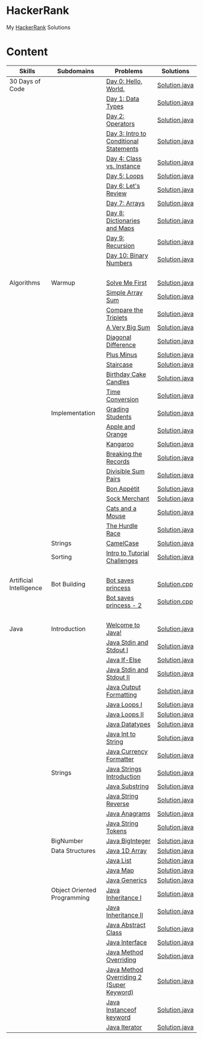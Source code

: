 # HackerRank
My [HackerRank](https://www.hackerrank.com) Solutions

# Content
Skills | Subdomains | Problems | Solutions
------ | ---------- | -------- | ---------
30 Days of Code|<br>|[Day 0: Hello, World.](https://www.hackerrank.com/challenges/30-hello-world)|[Solution.java](30-Days-of-Code/Day-0:Hello,World/Solution.java)
<br>|<br>|[Day 1: Data Types](https://www.hackerrank.com/challenges/30-data-types/problem)|[Solution.java](30-Days-of-Code/Day-1:Data-Types/Solution.java)
<br>|<br>|[Day 2: Operators](https://www.hackerrank.com/challenges/30-operators)|[Solution.java](30-Days-of-Code/Day-2:Operators/Solution.java)
<br>|<br>|[Day 3: Intro to Conditional Statements](https://www.hackerrank.com/challenges/30-conditional-statements/problem)|[Solution.java](30-Days-of-Code/Day-3:Intro-to-Conditional-Statements/Solution.java)
<br>|<br>|[Day 4: Class vs. Instance](https://www.hackerrank.com/challenges/30-class-vs-instance/problem)|[Solution.java](30-Days-of-Code/Day-4:Class-vs-Instance/Solution.java)
<br>|<br>|[Day 5: Loops](https://www.hackerrank.com/challenges/30-loops/problem)|[Solution.java](30-Days-of-Code/Day-5:Loops/Solution.java)
<br>|<br>|[Day 6: Let's Review](https://www.hackerrank.com/challenges/30-review-loop/problem)|[Solution.java](30-Days-of-Code/Day-6:Let's-Review/Solution.java)
<br>|<br>|[Day 7: Arrays](https://www.hackerrank.com/challenges/30-arrays/problem)|[Solution.java](30-Days-of-Code/Day-7:Arrays/Solution.java)
<br>|<br>|[Day 8: Dictionaries and Maps](https://www.hackerrank.com/challenges/30-dictionaries-and-maps/problem)|[Solution.java](30-Days-of-Code/Day-8:Dictionaries-and-Maps/Solution.java)
<br>|<br>|[Day 9: Recursion](https://www.hackerrank.com/challenges/30-recursion/problem)|[Solution.java](30-Days-of-Code/Day-9:Recursion/Solution.java)
<br>|<br>|[Day 10: Binary Numbers](https://www.hackerrank.com/challenges/30-binary-numbers/problem)|[Solution.java](30-Days-of-Code/Day-10:Binary-Numbers/Solution.java)
<br>|<br>|<br>|<br>
Algorithms|Warmup|[Solve Me First](https://www.hackerrank.com/challenges/solve-me-first)|[Solution.java](Algorithms/Warmup/Solve-Me-First/Solution.java)
<br>|<br>|[Simple Array Sum](https://www.hackerrank.com/challenges/simple-array-sum/problem)|[Solution.java](Algorithms/Warmup/Simple-Array-Sum/Solution.java)
<br>|<br>|[Compare the Triplets](https://www.hackerrank.com/challenges/compare-the-triplets/problem)|[Solution.java](Algorithms/Warmup/Compare-the-Triplets/Solution.java)
<br>|<br>|[A Very Big Sum](https://www.hackerrank.com/challenges/a-very-big-sum/problem)|[Solution.java](Algorithms/Warmup/A-Very-Big-Sum/Solution.java)
<br>|<br>|[Diagonal Difference](https://www.hackerrank.com/challenges/diagonal-difference/problem)|[Solution.java](Algorithms/Warmup/Diagonal-Difference/Solution.java)
<br>|<br>|[Plus Minus](https://www.hackerrank.com/challenges/plus-minus/problem)|[Solution.java](Algorithms/Warmup/Plus-Minus/Solution.java)
<br>|<br>|[Staircase](https://www.hackerrank.com/challenges/staircase/problem)|[Solution.java](Algorithms/Warmup/Staircase/Solution.java)
<br>|<br>|[Birthday Cake Candles](https://www.hackerrank.com/challenges/birthday-cake-candles/problem)|[Solution.java](Algorithms/Warmup/Birthday-Cake-Candles/Solution.java)
<br>|<br>|[Time Conversion](https://www.hackerrank.com/challenges/time-conversion/problem)|[Solution.java](Algorithms/Warmup/Time-Conversion/Solution.java)
<br>|Implementation|[Grading Students](https://www.hackerrank.com/challenges/grading/problem)|[Solution.java](Algorithms/Implementation/Grading-Students/Solution.java)
<br>|<br>|[Apple and Orange](https://www.hackerrank.com/challenges/apple-and-orange/problem)|[Solution.java](Algorithms/Implementation/Apple-and-Orange/Solution.java)
<br>|<br>|[Kangaroo](https://www.hackerrank.com/challenges/kangaroo/problem)|[Solution.java](Algorithms/Implementation/Kangaroo/Solution.java)
<br>|<br>|[Breaking the Records](https://www.hackerrank.com/challenges/breaking-best-and-worst-records/problem)|[Solution.java](Algorithms/Implementation/Breaking-the-Records/Solution.java)
<br>|<br>|[Divisible Sum Pairs](https://www.hackerrank.com/challenges/divisible-sum-pairs/problem)|[Solution.java](Algorithms/Implementation/Divisible-Sum-Pairs/Solution.java)
<br>|<br>|[Bon Appétit](https://www.hackerrank.com/challenges/bon-appetit/problem)|[Solution.java](Algorithms/Implementation/Bon-Appétit/Solution.java)
<br>|<br>|[Sock Merchant](https://www.hackerrank.com/challenges/sock-merchant/problem)|[Solution.java](Algorithms/Implementation/Sock-Merchant/Solution.java)
<br>|<br>|[Cats and a Mouse](https://www.hackerrank.com/challenges/cats-and-a-mouse/problem)|[Solution.java](Algorithms/Implementation/Cats-and-a-Mouse/Solution.java)
<br>|<br>|[The Hurdle Race](https://www.hackerrank.com/challenges/the-hurdle-race/problem)|[Solution.java](Algorithms/Implementation/The-Hurdle-Race/Solution.java)
<br>|Strings|[CamelCase](https://www.hackerrank.com/challenges/camelcase/problem)|[Solution.java](Algorithms/Strings/CamelCase/Solution.java)
<br>|Sorting|[Intro to Tutorial Challenges](https://www.hackerrank.com/challenges/tutorial-intro/problem)|[Solution.java](Algorithms/Sorting/Intro-to-Tutorial-Challenges/Solution.java)
<br>|<br>|<br>|<br>
Artificial Intelligence|Bot Building|[Bot saves princess](https://www.hackerrank.com/challenges/saveprincess/problem)|[Solution.cpp](Artificial-Inteligence/Bot-saves-princess/Solution.cpp)
<br>|<br>|[Bot saves princess - 2](https://www.hackerrank.com/challenges/saveprincess2)|[Solution.cpp](Artificial-Inteligence/Bot-saves-princess-2/Solution.cpp)
<br>|<br>|<br>|<br>
Java|Introduction|[Welcome to Java!](https://www.hackerrank.com/challenges/welcome-to-java)|[Solution.java](Java/Introduction/Welcome-to-Java!/Solution.java)
<br>|<br>|[Java Stdin and Stdout I](https://www.hackerrank.com/challenges/java-stdin-and-stdout-1)|[Solution.java](Java/Introduction/Java-Stdin-and-Stdout-I/Solution.java)
<br>|<br>|[Java If-Else](https://www.hackerrank.com/challenges/java-if-else)|[Solution.java](Java/Introduction/Java-If-Else/Solution.java)
<br>|<br>|[Java Stdin and Stdout II](https://www.hackerrank.com/challenges/java-stdin-stdout)|[Solution.java](Java/Introduction/Java-Stdin-and-Stdout-II/Solution.java)
<br>|<br>|[Java Output Formatting](https://www.hackerrank.com/challenges/java-output-formatting)|[Solution.java](Java/Introduction/Java-Output-Formatting/Solution.java)
<br>|<br>|[Java Loops I](https://www.hackerrank.com/challenges/java-loops-i)|[Solution.java](Java/Introduction/Java-Loops-I/Solution.java)
<br>|<br>|[Java Loops II](https://www.hackerrank.com/challenges/java-loops)|[Solution.java](Java/Introduction/Java-Loops-II/Solution.java)
<br>|<br>|[Java Datatypes](https://www.hackerrank.com/challenges/java-datatypes)|[Solution.java](Java/Introduction/Java-Datatypes/Solution.java)
<br>|<br>|[Java Int to String](https://www.hackerrank.com/challenges/java-int-to-string)|[Solution.java](Java/Introduction/Java-Int-to-String/Solution.java)
<br>|<br>|[Java Currency Formatter](https://www.hackerrank.com/challenges/java-currency-formatter)|[Solution.java](Java/Introduction/Java-Currency-Formatter/Solution.java)
<br>|Strings|[Java Strings Introduction](https://www.hackerrank.com/challenges/java-strings-introduction)|[Solution.java](Java/Strings/Java-Strings-Introduction/Solution.java)
<br>|<br>|[Java Substring](https://www.hackerrank.com/challenges/java-substring)|[Solution.java](Java/Strings/Java-Substring/Solution.java)
<br>|<br>|[Java String Reverse](https://www.hackerrank.com/challenges/java-string-reverse)|[Solution.java](Java/Strings/Java-String-Reverse/Solution.java)
<br>|<br>|[Java Anagrams](https://www.hackerrank.com/challenges/java-anagrams)|[Solution.java](Java/Strings/Java-Anagrams/Solution.java)
<br>|<br>|[Java String Tokens](https://www.hackerrank.com/challenges/java-string-tokens)|[Solution.java](Java/Strings/Java-String-Tokens/Solution.java)
<br>|BigNumber|[Java BigInteger](https://www.hackerrank.com/challenges/java-biginteger/problem)|[Solution.java](Java/BigNumber/Java-BigInteger/Solution.java)
<br>|Data Structures|[Java 1D Array](https://www.hackerrank.com/challenges/java-1d-array-introduction)|[Solution.java](Java/Data-Structures/Java-1D-Array/Solution.java)
<br>|<br>|[Java List](https://www.hackerrank.com/challenges/java-list)|[Solution.java](Java/Data-Structures/Java-List/Solution.java)
<br>|<br>|[Java Map](https://www.hackerrank.com/challenges/phone-book)|[Solution.java](Java/Data-Structures/Java-Map/Solution.java)
<br>|<br>|[Java Generics](https://www.hackerrank.com/challenges/java-generics)|[Solution.java](Java/Data-Structures/Java-Generics/Solution.java)
<br>|Object Oriented Programming|[Java Inheritance I](https://www.hackerrank.com/challenges/java-inheritance-1)|[Solution.java](Java/OOP/Java-Inheritance-I/Solution.java)
<br>|<br>|[Java Inheritance II](https://www.hackerrank.com/challenges/java-inheritance-2)|[Solution.java](Java/OOP/Java-Inheritance-II/Solution.java)
<br>|<br>|[Java Abstract Class](https://www.hackerrank.com/challenges/java-abstract-class)|[Solution.java](Java/OOP/Java-Abstract-Class/Solution.java)
<br>|<br>|[Java Interface](https://www.hackerrank.com/challenges/java-interface/problem)|[Solution.java](Java/OOP/Java-Interface/Solution.java)
<br>|<br>|[Java Method Overriding](https://www.hackerrank.com/challenges/java-method-overriding/problem)|[Solution.java](Java/OOP/Java-Method-Overriding/Solution.java)
<br>|<br>|[Java Method Overriding 2 (Super Keyword)](https://www.hackerrank.com/challenges/java-method-overriding-2-super-keyword/problem)|[Solution.java](Java/OOP/Java-Method-Overriding-2/Solution.java)
<br>|<br>|[Java Instanceof keyword](https://www.hackerrank.com/challenges/java-instanceof-keyword/problem)|[Solution.java](Java/OOP/Java-Instanceof-keyword/Solution.java)
<br>|<br>|[Java Iterator](https://www.hackerrank.com/challenges/java-iterator/problem)|[Solution.java](Java/OOP/Java-Iterator/Solution.java)